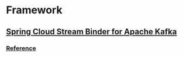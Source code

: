 # Framework

## [Spring Cloud Stream Binder for Apache Kafka](https://github.com/spring-cloud/spring-cloud-stream-binder-kafka)
### [Reference](https://docs.spring.io/spring-cloud-stream/docs/Brooklyn.RELEASE/reference/html/_apache_kafka_binder.html)
